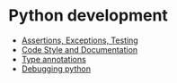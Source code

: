 # Python development

* [Assertions, Exceptions, Testing](writing_functioning_code.md)
* [Code Style and Documentation](codestyle_and_docstrings.md)
* [Type annotations](type_annotations.md)
* [Debugging python](debugging.md)
